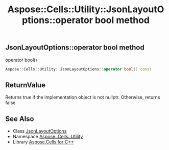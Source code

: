 ﻿---
title: Aspose::Cells::Utility::JsonLayoutOptions::operator bool method
linktitle: operator bool
second_title: Aspose.Cells for C++ API Reference
description: 'Aspose::Cells::Utility::JsonLayoutOptions::operator bool method. operator bool() in C++.'
type: docs
weight: 400
url: /cpp/aspose.cells.utility/jsonlayoutoptions/operator_bool/
---
## JsonLayoutOptions::operator bool method


operator bool()

```cpp
Aspose::Cells::Utility::JsonLayoutOptions::operator bool() const
```


## ReturnValue

Returns true if the implementation object is not nullptr. Otherwise, returns false

## See Also

* Class [JsonLayoutOptions](../)
* Namespace [Aspose::Cells::Utility](../../)
* Library [Aspose.Cells for C++](../../../)
